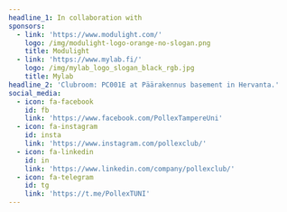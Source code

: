 ```yaml
---
headline_1: In collaboration with
sponsors:
  - link: 'https://www.modulight.com/'
    logo: /img/modulight-logo-orange-no-slogan.png
    title: Modulight
  - link: 'https://www.mylab.fi/'
    logo: /img/mylab_logo_slogan_black_rgb.jpg
    title: Mylab
headline_2: 'Clubroom: PC001E at Päärakennus basement in Hervanta.'
social_media:
  - icon: fa-facebook
    id: fb
    link: 'https://www.facebook.com/PollexTampereUni'
  - icon: fa-instagram
    id: insta
    link: 'https://www.instagram.com/pollexclub/'
  - icon: fa-linkedin
    id: in
    link: 'https://www.linkedin.com/company/pollexclub/'
  - icon: fa-telegram
    id: tg
    link: 'https://t.me/PollexTUNI'
---
```


